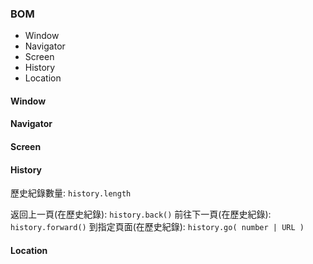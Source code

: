 ### BOM
* Window
* Navigator
* Screen
* History
* Location

#### Window

#### Navigator

#### Screen

#### History
歷史紀錄數量: `history.length`

返回上一頁(在歷史紀錄): `history.back()`
前往下一頁(在歷史紀錄): `history.forward()`
到指定頁面(在歷史紀錄): `history.go( number | URL )`

#### Location
